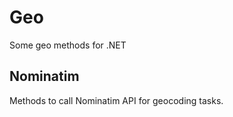 # Geo

Some geo methods for .NET

## Nominatim

Methods to call Nominatim API for geocoding tasks.




